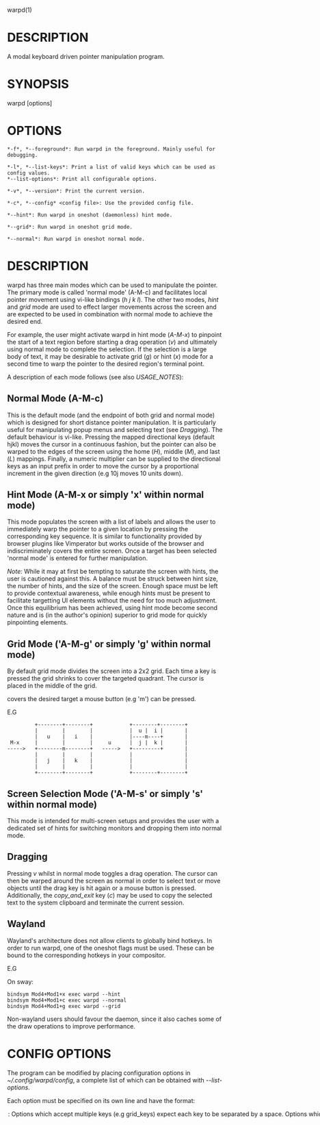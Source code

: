 warpd(1)

# DESCRIPTION

A modal keyboard driven pointer manipulation program.

# SYNOPSIS

warpd [options]

# OPTIONS

	*-f*, *--foreground*: Run warpd in the foreground. Mainly useful for debugging.

	*-l*, *--list-keys*: Print a list of valid keys which can be used as config values.
	*--list-options*: Print all configurable options.

	*-v*, *--version*: Print the current version.

	*-c*, *--config* <config file>: Use the provided config file.

	*--hint*: Run warpd in oneshot (daemonless) hint mode.

	*--grid*: Run warpd in oneshot grid mode.

	*--normal*: Run warpd in oneshot normal mode.

# DESCRIPTION

warpd has three main modes which can be used to manipulate the pointer. The
primary mode is called 'normal mode' (A-M-c) and facilitates local pointer
movement using vi-like bindings (_h_ _j_ _k_ _l_). The other two modes, *hint*
and *grid* mode are used to effect larger movements across the screen and are
expected to be used in combination with normal mode to achieve the desired end.

For example, the user might activate warpd in hint mode (_A-M-x_) to pinpoint
the start of a text region before starting a drag operation (_v_) and
ultimately using normal mode to complete the selection. If the selection is a
large body of text, it may be desirable to activate grid (_g_) or hint (_x_)
mode for a second time to warp the pointer to the desired region's terminal
point.  

A description of each mode follows (see also _USAGE_NOTES_):

## Normal Mode (A-M-c)

This is the default mode (and the endpoint of both grid and normal mode) which
is designed for short distance pointer manipulation. It is particularly useful
for manipulating popup menus and selecting text (see _Dragging_). The default
behaviour is vi-like. Pressing the mapped directional keys (default hjkl) moves
the cursor in a continuous fashion, but the pointer can also be warped to the edges
of the screen using the home (_H_), middle (_M_), and last (_L_) mappings.
Finally, a numeric multiplier can be supplied to the
directional keys as an input prefix in order to move the cursor by a
proportional increment in the given direction (e.g 10j moves 10 units down). 

## Hint Mode (A-M-x or simply 'x' within normal mode)

This mode populates the screen with a list of labels and allows the
user to immediately warp the pointer to a given location by pressing the
corresponding key sequence. It is similar to functionality provided by browser
plugins like Vimperator but works outside of the browser and indiscriminately
covers the entire screen. Once a target has been selected 'normal mode' is
entered for further manipulation.

*Note:* While it may at first be tempting to saturate the screen with hints,
the user is cautioned against this. A balance must be struck between hint size,
the number of hints, and the size of the screen. Enough space must be left to
provide contextual awareness, while enough hints must be present to facilitate
targetting UI elements without the need for too much adjustment. Once this
equilibrium has been achieved, using hint mode become second nature and is (in
the author's opinion) superior to grid mode for quickly pinpointing elements.

## Grid Mode ('A-M-g' or simply 'g' within normal mode)

By default grid mode divides the screen into a 2x2 grid. Each time a key
is pressed the grid shrinks to cover the targeted quadrant. The cursor is placed
in the middle of the grid.

covers the desired target a mouse button (e.g 'm') can be pressed.


E.G

```
         +--------+--------+            +--------+--------+
         |        |        |            |  u |  i |       |
         |   u    |   i    |            |----m----+       |
 M-x     |        |        |     u      |  j |  k |       |
----->   +--------m--------+   ----->   +---------+       |
         |        |        |            |                 |
         |   j    |   k    |            |                 |
         |        |        |            |                 |
         +--------+--------+            +--------+--------+
```

## Screen Selection Mode ('A-M-s' or simply 's' within normal mode)

This mode is intended for multi-screen setups and provides the user with a
dedicated set of hints for switching monitors and dropping them into normal
mode.

## Dragging

Pressing _v_ whilst in normal mode toggles a drag operation. The cursor can
then be warped around the screen as normal in order to select text or move
objects until the drag key is hit again or a mouse button is pressed.
Additionally, the *copy_and_exit* key (_c_) may be used to copy the selected
text to the system clipboard and terminate the current session.

## Wayland

Wayland's architecture does not allow clients to globally bind hotkeys. In
order to run warpd, one of the oneshot flags must be used. These can be bound
to the corresponding hotkeys in your compositor.

E.G

On sway:

```
bindsym Mod4+Mod1+x exec warpd --hint
bindsym Mod4+Mod1+c exec warpd --normal
bindsym Mod4+Mod1+g exec warpd --grid
```

Non-wayland users should favour the daemon, since it also caches some of the
draw operations to improve performance.

# CONFIG OPTIONS

The program can be modified by placing configuration options in 
*~/.config/warpd/config*, a complete list of which can be obtained
with _--list-options_.

Each option must be specified on its own line and have the format:

<option>: <value>

Options which accept multiple keys (e.g _grid_keys_) expect each key to
be separated by a space. Options which accept one or more keys
may be specified mulitple times, in which case all supplied mappings
are interchangeable.

# USAGE NOTES

The key to using warpd effectively is to learn when to exit normal mode. Much
of one's time at a computer is spent moving the mouse between windows,
interacting with UI elements, and reading text. What one might call 'browse
mode'. It is in this mode of operation that it makes sense to keep warpd
active.

Developing facility with the scroll and oneshot mouse buttons is key to
achieving this. For example, if you happen to have two documents open and wish
to switch between them, you can simply type _x fx_ (where _fx_ is a hint) if
normal mode is already active. Scrolling can subsequently be achieved using _e_ and
_r_. Once you finally wish to type something, you can do _x fx n_ to focus on
the UI element, click, and exit.

Conversely, warpd can complement an input heavy workflow with its oneshot
functionality and dedicated activation keys (E.G _n_, _A-M-l_, _A-M-x_, etc).  

It is important to note that warpd is not intended to replace mouse heavy
workflows, and will likely always be inferior for rapid precise local
movements. When confronted with an IDE, or some other pointer driven
abomination, the author still sometimes reaches for his mouse.

## On Dragging

Activating discrete mode and pressing v can provide a familiar environment to a
_vi_ user but it is important to remember that cursor manipulation is
application agnostic and consequently ignorant of the text on the screen. All
movement is necessarily pixel based, consequently, drag + hint
mode can be a superior method for surgically selecting text (though it may at
first be less intuitive).

# FILES

*$XDG_CONFIG_HOME/warpd/config*++
*~/.config/warpd/config*
	The path of the configuration file (searched in order).

# BUGS/LIMITATIONS

warpd uses various platform specific hacks to bypass limitations
of the display server. All implementations were written by the
same author, who presently uses X.

Consequently testing on non-X platforms has been minimal.

YMMV

Bugs can be reported here:

https://github.com/rvaiya/warpd/issues/

A list of known limitations follow:

- Multiscreen support currently does not support hotplugging. This means that
  you must restart warpd after making any changes to your screen configuration.

- For implementation reasons, the cursor position is not horizontally centered,
  but to the right of the actual pointer. This generally isn't an issue,
  but may become more noticeable as you increase _cursor_size_.

## X

- Unplugging the keyboard while warpd is one of its active modes will cause
  pandemonium.  If you do this (don't :P), you may need to remotely ssh into
  the machine or switch to a VT to kill the process.

- warpd uses Xinput for input processing to bypass certain limitation of the X
  input system. A byproduct of this is that certain remapping tools will not
  work (e.g xcape). If you are in the habit of making unorthodox changes to
  your keymap (like remapping capslock to control/escape) you may want to try
  an evdev based remapper like keyd (https://github.com/rvaiya/keyd).

- Programs which use Xinput to directly manipulate input devices may misbehave.
  See [Issue #3](https://github.com/rvaiya/warpd/issues/3#issuecomment-628936249) for details.

## MacOS

- Cursor hiding relies on a hack that some programs ignore (e.g iTerm).
- Some programs (e.g iTerm) have a 'secure input mode' (which can usually be
disabled) that causes interference.

## Wayland

- Cursor hiding doesn't work.
- Running as a daemon doesn't work (can't listen for hotkeys).
- UI elements (e.g input fields) which require focus can't be selected.

# AUTHORS

Written and maintained by Raheman Vaiya (2019-).
See https://github.com/rvaiya/warpd for more information.
